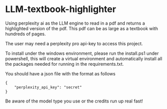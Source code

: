 # LLM-textbook-highlighter

Using perplexity ai as the LLM engine to read in a pdf and returns a highlighted version of the pdf. This pdf can be as large as a textbook with hundreds of pages.

The user may need a perplexity pro api-key to access this project.

To install under the windows environment, please run the install.ps1 under powershell, this will create a virtual environment and automatically install all the packages needed for running in the requirements.txt.

You should have a json file with the format as follows
```
{
    "perplexity_api_key": "secret"
}
```

Be aware of the model type you use or the credits run up real fast!
